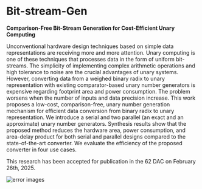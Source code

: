 # Bit-stream-Gen



**Comparison-Free Bit-Stream Generation for Cost-Efficient Unary Computing**


Unconventional hardware design techniques based on simple data representations are receiving more and more attention. Unary
computing is one of these techniques that processes data in the form of uniform bit-streams. The simplicity of implementing complex arithmetic
operations and high tolerance to noise are the crucial advantages of unary systems. However, converting data from a weighed binary radix
to unary representation with existing comparator-based unary number generators is expensive regarding footprint area and power consumption.
The problem worsens when the number of inputs and data precision increase. This work proposes a low-cost, comparison-free, unary number
generation mechanism for efficient data conversion from binary radix to unary representation. We introduce a serial and two parallel (an exact and
an approximate) unary number generators. Synthesis results show that the proposed method reduces the hardware area, power consumption,
and area-delay product for both serial and parallel designs compared to the state-of-the-art converter. We evaluate the efficiency of the proposed
converter in four use cases.

This research has been accepted for publication in the 62 DAC on February 26th, 2025.

![error images](https://github.com/user-attachments/assets/72192f0a-3752-43cb-a553-6dbd62b7eb85)
